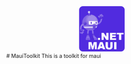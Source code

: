 <div align="center"><img src="https://github.com/WPFDevelopersOrg/ResourcesCache/raw/main/resources/MauiToolkitResource/MauiToolkit.png"  width="120" height="120" /></div>  
# MauiToolkit
This is a toolkit for maui

